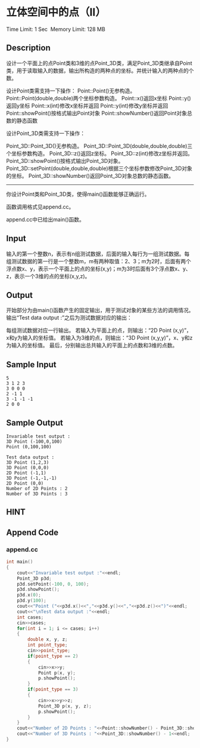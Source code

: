 # 立体空间中的点（II）
Time Limit: 1 Sec  Memory Limit: 128 MB


## Description
设计一个平面上的点Point类和3维的点Point_3D类，满足Point_3D类继承自Point类，用于读取输入的数据，输出所构造的两种点的坐标。并统计输入的两种点的个数。

设计Point类需支持一下操作：
Point::Point()无参构造。
Point::Point(double,double)两个坐标参数构造。
Point::x()返回x坐标
Point::y()返回y坐标
Point::x(int)修改x坐标并返回
Point::y(int)修改y坐标并返回
Point::showPoint()按格式输出Point对象
Point::showNumber()返回Point对象总数的静态函数

设计Point_3D类需支持一下操作：

Point_3D::Point_3D()无参构造。
Point_3D::Point_3D(double,double,double)三个坐标参数构造。
Point_3D::z()返回z坐标。
Point_3D::z(int)修改z坐标并返回。
Point_3D::showPoint()按格式输出Point_3D对象。
Point_3D::setPoint(double,double,double)根据三个坐标参数修改Point_3D对象的坐标。
Point_3D::showNumber()返回Point_3D对象总数的静态函数。

-----------------------------------------------------------------------------

你设计Point类和Point_3D类，使得main()函数能够正确运行。

函数调用格式见append.cc。

append.cc中已给出main()函数。


## Input
输入的第一个整数n，表示有n组测试数据，后面的输入每行为一组测试数据。每组测试数据的第一行是一个整数m，m有两种取值：2、3；m为2时，后面有两个浮点数x、y，表示一个平面上的点的坐标(x,y)；m为3时后面有3个浮点数x、y、z，表示一个3维的点的坐标(x,y,z)。



## Output
开始部分为由main()函数产生的固定输出，用于测试对象的某些方法的调用情况。输出“Test data output :”之后为测试数据对应的输出：

每组测试数据对应一行输出。
若输入为平面上的点，则输出：“2D Point (x,y)”，x和y为输入的坐标值。
若输入为3维的点，则输出：“3D Point (x,y,y)”，x、y和z为输入的坐标值。
最后，分别输出总共输入的平面上的点数和3维的点数。



## Sample Input
```
5
3 1 2 3
3 0 0 0
2 -1 1
3 -1 -1 -1
2 0 0
```
## Sample Output
```
Invariable test output :
3D Point (-100,0,100)
Point (0,100,100)

Test data output :
3D Point (1,2,3)
3D Point (0,0,0)
2D Point (-1,1)
3D Point (-1,-1,-1)
2D Point (0,0)
Number of 2D Points : 2
Number of 3D Points : 3

```

## HINT


## Append Code
### append.cc
```cpp
int main()
{
    cout<<"Invariable test output :"<<endl;
    Point_3D p3d;
    p3d.setPoint(-100, 0, 100);
    p3d.showPoint();
    p3d.x(0);
    p3d.y(100);
    cout<<"Point ("<<p3d.x()<<","<<p3d.y()<<","<<p3d.z()<<")"<<endl;
    cout<<"\nTest data output :"<<endl;
    int cases;
    cin>>cases;
    for(int i = 1; i <= cases; i++)
    {
        double x, y, z;
        int point_type;
        cin>>point_type;
        if(point_type == 2)
        {
            cin>>x>>y;
            Point p(x, y);
            p.showPoint();
        }
        if(point_type == 3)
        {
            cin>>x>>y>>z;
            Point_3D p(x, y, z);
            p.showPoint();
        }
    }
    cout<<"Number of 2D Points : "<<Point::showNumber() - Point_3D::showNumber()<<endl;
    cout<<"Number of 3D Points : "<<Point_3D::showNumber() - 1<<endl;
}

```
